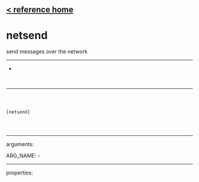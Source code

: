 [< reference home](ceammc_lib.html)
---

# netsend


send messages over the network

---

-
<br>


---


```



[netsend]


            
```

---
arguments:

ARG_NAME: -<br>

---
properties:


